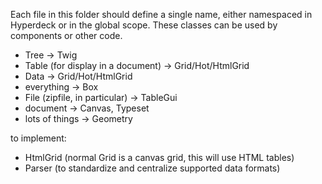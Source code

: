 Each file in this folder should define a single name, either namespaced in Hyperdeck or in the global scope.  These classes can be used by components or other code.

* Tree -> Twig
* Table (for display in a document) -> Grid/Hot/HtmlGrid
* Data -> Grid/Hot/HtmlGrid
* everything -> Box
* File (zipfile, in particular) -> TableGui
* document -> Canvas, Typeset
* lots of things -> Geometry

to implement:
* HtmlGrid (normal Grid is a canvas grid, this will use HTML tables)
* Parser (to standardize and centralize supported data formats)
